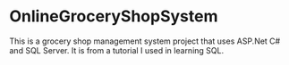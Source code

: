 # OnlineGroceryShopSystem
This is a grocery shop management system project that uses ASP.Net C# and SQL Server. It is from a tutorial I used in learning SQL.
